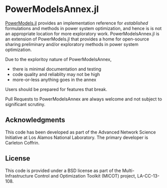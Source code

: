 # PowerModelsAnnex.jl
[PowerModels.jl](https://github.com/lanl-ansi/PowerModels.jl) provides an implementation reference for *established* formulations and methods in power system optimization, and hence is is not an appropriate location for more exploratory work.  PowerModelsAnnex.jl is an extension of PowerModels.jl that provides a home for open-source sharing preliminary and/or exploratory methods in power system optimization.

Due to the exploritoy nature of PowerModelsAnnex,
- there is minimal documentation and testing
- code quality and reliablity may not be high
- more-or-less anything goes in the annex

Users should be prepared for features that break.

Pull Requests to PowerModelsAnnex are always welcome and not subject to significant scrutiny.

## Acknowledgments

This code has been developed as part of the Advanced Network Science Initiative at Los Alamos National Laboratory.
The primary developer is Carleton Coffrin.

## License
This code is provided under a BSD license as part of the Multi-Infrastructure Control and Optimization Toolkit (MICOT) project, LA-CC-13-108.
